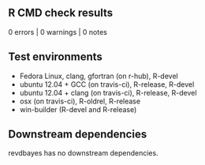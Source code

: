 ## R CMD check results

0 errors | 0 warnings | 0 notes

## Test environments

- Fedora Linux, clang, gfortran (on r-hub), R-devel 
- ubuntu 12.04 + GCC (on travis-ci), R-release, R-devel
- ubuntu 12.04 + clang (on travis-ci), R-release, R-devel
- osx (on travis-ci), R-oldrel, R-release
- win-builder (R-devel and R-release)

## Downstream dependencies

revdbayes has no downstream dependencies.
